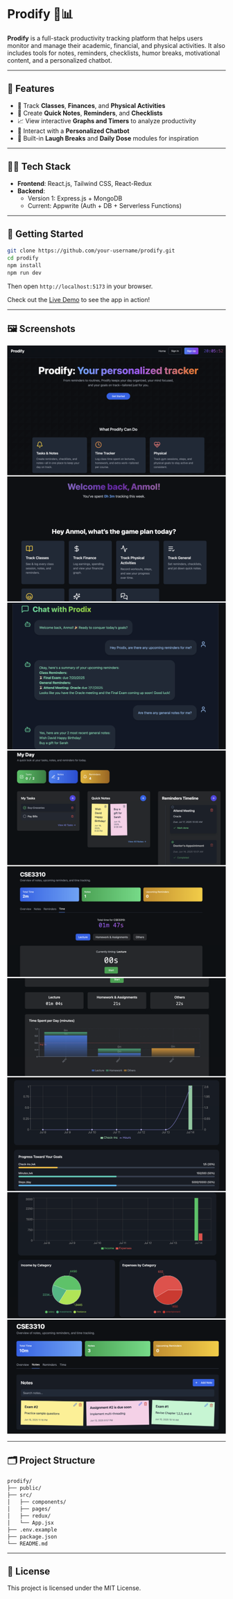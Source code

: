 # Prodify 🧠📊

**Prodify** is a full-stack productivity tracking platform that helps users monitor and manage their academic, financial, and physical activities. It also includes tools for notes, reminders, checklists, humor breaks, motivational content, and a personalized chatbot.

---

## 🌟 Features

- 📅 Track **Classes**, **Finances**, and **Physical Activities**
- 📝 Create **Quick Notes**, **Reminders**, and **Checklists**
- 📈 View interactive **Graphs and Timers** to analyze productivity
- 🤖 Interact with a **Personalized Chatbot**
- 💬 Built-in **Laugh Breaks** and **Daily Dose** modules for inspiration

---

## 🧑‍💻 Tech Stack

- **Frontend**: React.js, Tailwind CSS, React-Redux
- **Backend**:
  - Version 1: Express.js + MongoDB
  - Current: Appwrite (Auth + DB + Serverless Functions)

---

## 🚀 Getting Started

```bash
git clone https://github.com/your-username/prodify.git
cd prodify
npm install
npm run dev
```

Then open `http://localhost:5173` in your browser.

Check out the [Live Demo](https://www.the-prodify.com) to see the app in action!

---

## 🖼️ Screenshots

![Homepage](./screenshots/homepage.png)
![Dashboard](./screenshots/homepage_signedIn.png)
![Prodix](./screenshots/prodix.png)
![My Day](./screenshots/general.png)
![Class Tracker](./screenshots/classes.png)
![Graph Visualization](./screenshots/graphs.png)
![Physical Tracker](./screenshots/physicalTracker.png)
![Finance](./screenshots/finance.png)
![Class Notes](./screenshots/classNotes.png)

---

## 🗂️ Project Structure

```
prodify/
├── public/
├── src/
│   ├── components/
│   ├── pages/
│   ├── redux/
│   └── App.jsx
├── .env.example
├── package.json
└── README.md
```

---

## 📄 License

This project is licensed under the MIT License.
